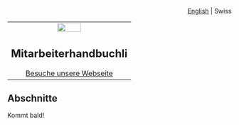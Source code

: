 <div id="readme" class="Box-body readme blob js-code-block-container">
<article class="markdown-body entry-content p-3 p-md-6" itemprop="text">
<p align="right">
<a href="../README.md">English</a> | Swiss
</p>

<table width="100%">
  <tbody>
    <tr width="100%">
      <td align="center">
        <a>
          <img src="https://github.com/grapin/handbook/blob/master/png/grapin.png" width="45%" style="max-width:100%;">
        </a>
        <h1>
          Mitarbeiterhandbuchli
        </h1>
        <a href="https://boring-secretary.surge.sh">Besuche unsere Webseite</a>
      </td>
    </tr>
  </tbody>
 </table>

## Abschnitte
Kommt bald!